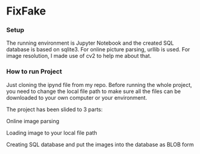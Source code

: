 # FixFake
### Setup
The running environment is Jupyter Notebook and the created SQL database is based on sqlite3. For online picture parsing, urllib is used. For image resolution, I made use of cv2 to help me about that.

### How to run Project
Just cloning the ipynd file from my repo. Before running the whole project, you need to change the local file path to make sure all the files can be downloaded to your own computer or your environment. 

The project has been slided to 3 parts:

Online image parsing

Loading image to your local file path

Creating SQL database and put the images into the database as BLOB form

